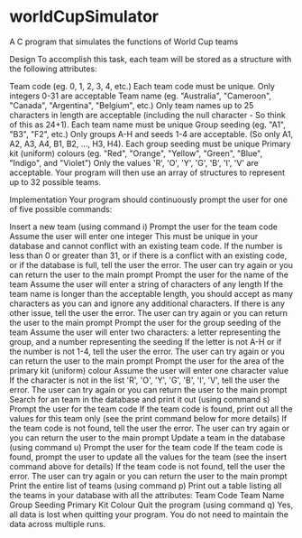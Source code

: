 # worldCupSimulator
A C program that simulates the functions of World Cup teams

Design
To accomplish this task, each team will be stored as a structure with the following attributes:

Team code (eg. 0, 1, 2, 3, 4, etc.)
Each team code must be unique. Only integers 0-31 are acceptable
Team name (eg. "Australia", "Cameroon", "Canada", "Argentina", "Belgium", etc.)
Only team names up to 25 characters in length are acceptable (including the null character - So think of this as 24+1). Each team name must be unique
Group seeding (eg. "A1", "B3", "F2", etc.)
Only groups A-H and seeds 1-4 are acceptable. (So only A1, A2, A3, A4, B1, B2, ..., H3, H4). Each group seeding must be unique
Primary kit (uniform) colours (eg. "Red", "Orange", "Yellow", "Green", "Blue", "Indigo", and "Violet")
Only the values 'R', 'O', 'Y', 'G', 'B', 'I', 'V' are acceptable.
Your program will then use an array of structures to represent up to 32 possible teams.

Implementation
Your program should continuously prompt the user for one of five possible commands:

Insert a new team (using command i)
Prompt the user for the team code
Assume the user will enter one integer
This must be unique in your database and cannot conflict with an existing team code. If the number is less than 0 or greater than 31, or if there is a conflict with an existing code, or if the database is full, tell the user the error. The user can try again or you can return the user to the main prompt
Prompt the user for the name of the team
Assume the user will enter a string of characters of any length
If the team name is longer than the acceptable length, you should accept as many characters as you can and ignore any additional characters. If there is any other issue, tell the user the error. The user can try again or you can return the user to the main prompt
Prompt the user for the group seeding of the team
Assume the user will enter two characters: a letter representing the group, and a number representing the seeding
If the letter is not A-H or if the number is not 1-4, tell the user the error. The user can try again or you can return the user to the main prompt
Prompt the user for the area of the primary kit (uniform) colour
Assume the user will enter one character value
If the character is not in the list 'R', 'O', 'Y', 'G', 'B', 'I', 'V', tell the user the error. The user can try again or you can return the user to the main prompt
Search for an team in the database and print it out (using command s)
Prompt the user for the team code
If the team code is found, print out all the values for this team only (see the print command below for more details)
If the team code is not found, tell the user the error. The user can try again or you can return the user to the main prompt
Update a team in the database (using command u)
Prompt the user for the team code
If the team code is found, prompt the user to update all the values for the team (see the insert command above for details)
If the team code is not found, tell the user the error. The user can try again or you can return the user to the main prompt
Print the entire list of teams (using command p)
Print out a table listing all the teams in your database with all the attributes:
Team Code
Team Name
Group Seeding
Primary Kit Colour
Quit the program (using command q)
Yes, all data is lost when quitting your program. You do not need to maintain the data across multiple runs.
